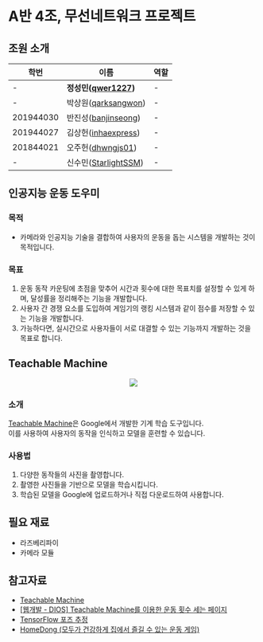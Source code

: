 # A반 4조, 무선네트워크 프로젝트

## 조원 소개

| 학번      | 이름                                                                                                            | 역할 |
| --------- | --------------------------------------------------------------------------------------------------------------- | ---- |
| -         | <b>정성민(<a href="https://github.com/qwer1227/wireless-network--4-/commits?author=qwer1227">qwer1227</a>)</b>  | -    |
| -         | 박상원(<a href="https://github.com/qwer1227/wireless-network--4-/commits?author=qarksangwon">qarksangwon</a>)   | -    |
| 201944030 | 반진성(<a href="https://github.com/qwer1227/wireless-network--4-/commits?author=banjinseong">banjinseong</a>)   | -    |
| 201944027 | 김상헌(<a href="https://github.com/qwer1227/wireless-network--4-/commits?author=inhaexpress">inhaexpress</a>)   | -    |
| 201844021 | 오주헌(<a href="https://github.com/qwer1227/wireless-network--4-/commits?author=dhwngjs01">dhwngjs01</a>)       | -    |
| -         | 신수민(<a href="https://github.com/qwer1227/wireless-network--4-/commits?author=StarlightSSM">StarlightSSM</a>) | -    |

## 인공지능 운동 도우미

### 목적

- 카메라와 인공지능 기술을 결합하여 사용자의 운동을 돕는 시스템을 개발하는 것이 목적입니다.

### 목표

1. 운동 동작 카운팅에 초점을 맞추어 시간과 횟수에 대한 목표치를 설정할 수 있게 하며, 달성률을 정리해주는 기능을 개발합니다.
2. 사용자 간 경쟁 요소를 도입하여 게임기의 랭킹 시스템과 같이 점수를 저장할 수 있는 기능을 개발합니다.
3. 가능하다면, 실시간으로 사용자들이 서로 대결할 수 있는 기능까지 개발하는 것을 목표로 합니다.

## Teachable Machine

<p align="center">
  <img src ="https://github.com/qwer1227/wireless-network--4-/assets/113282148/eeb66d84-a27f-4bb6-b42d-628299fbe734" />
</p>

### 소개

<a href="https://teachablemachine.withgoogle.com/">Teachable Machine</a>은 Google에서 개발한 기계 학습 도구입니다.  
이를 사용하여 사용자의 동작을 인식하고 모델을 훈련할 수 있습니다.

### 사용법

1. 다양한 동작들의 사진을 촬영합니다.
2. 촬영한 사진들을 기반으로 모델을 학습시킵니다.
3. 학습된 모델을 Google에 업로드하거나 직접 다운로드하여 사용합니다.

## 필요 재료

- 라즈베리파이
- 카메라 모듈

## 참고자료

- <a href="https://teachablemachine.withgoogle.com/">Teachable Machine</a>
- <a href="https://pickmeplease.tistory.com/entry/%EC%9B%B9%EA%B0%9C%EB%B0%9C-DIOS-Teachable-Machine-%EB%A5%BC-%EC%9D%B4%EC%9A%A9%ED%95%9C-%EC%9A%B4%EB%8F%99-%EA%B0%9C%EC%88%98-%EC%84%B8%EB%8A%94-%ED%8E%98%EC%9D%B4%EC%A7%80">[웹개발 - DIOS] Teachable Machine를 이용한 운동 횟수 세는 페이지</a>
- <a href="https://www.tensorflow.org/lite/examples/pose_estimation/overview?hl=ko">TensorFlow 포즈 추정</a>
- <a href="https://github.com/yesfordev/homedong">HomeDong (모두가 건강하게 집에서 즐길 수 있는 운동 게임)</a>
